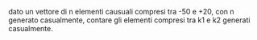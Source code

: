 dato un vettore di n elementi causuali compresi tra -50 e +20, con n generato casualmente, contare gli elementi compresi tra k1 e k2 generati casualmente.